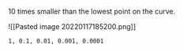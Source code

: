 10 times smaller than the lowest point on the curve.

![[Pasted image 20220117185200.png]]

```
1, 0.1, 0.01, 0.001, 0.0001
```

